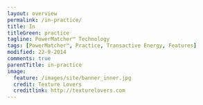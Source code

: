 ```yaml
---
layout: overview
permalink: /in-practice/
title: In
titleGreen: practice
tagline: PowerMatcher™ Technology
tags: [PowerMatcher™, Practice, Transactive Energy, Features]
modified: 22-9-2014
comments: true
parentTitle: in-practice
image:
  feature: /images/site/banner_inner.jpg
  credit: Texture Lovers
  creditlink: http://texturelovers.com
---
```


